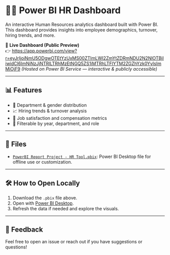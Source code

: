 # 👩‍💼 Power BI HR Dashboard

An interactive Human Resources analytics dashboard built with Power BI.  
This dashboard provides insights into employee demographics, turnover, hiring trends, and more.

📌 **Live Dashboard (Public Preview)**  
👉 https://app.powerbi.com/view?r=eyJrIjoiNmU5ODgwOTEtYzUxMS00ZTlmLWI2ZmYtZDRmNDU2N2NlOTBjIiwidCI6ImNiNzJjNTRlLTRhMzEtNGQ5ZS1iMTRhLTFlYTM2ZGZhYzk0YyIsImMiOjF9
*(Hosted on Power BI Service — interactive & publicly accessible)*

---

## 📊 Features

- 📍 Department & gender distribution
- 📈 Hiring trends & turnover analysis
- 🎯 Job satisfaction and compensation metrics
- 🧩 Filterable by year, department, and role

---

## 📁 Files

- [`PowerBI Report Project - HR Tool.pbix`](./PowerBI%20Report%20Project%20-%20HR%20Tool.pbix): Power BI Desktop file for offline use or customization.

---

## 🛠️ How to Open Locally

1. Download the `.pbix` file above.
2. Open with [Power BI Desktop](https://powerbi.microsoft.com/en-us/desktop/).
3. Refresh the data if needed and explore the visuals.

---

## 💬 Feedback

Feel free to open an issue or reach out if you have suggestions or questions!

